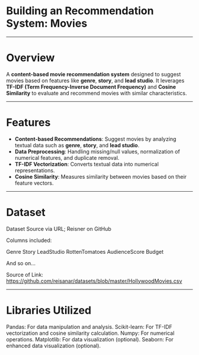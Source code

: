 # **Building an Recommendation System: Movies**

---

# **Overview**  
A **content-based movie recommendation system** designed to suggest movies based on features like **genre**, **story**, and **lead studio**. It leverages **TF-IDF (Term Frequency-Inverse Document Frequency)** and **Cosine Similarity** to evaluate and recommend movies with similar characteristics.

---

# **Features**  
- **Content-based Recommendations**: Suggest movies by analyzing textual data such as **genre**, **story**, and **lead studio**.  
- **Data Preprocessing**: Handling missing/null values, normalization of numerical features, and duplicate removal.  
- **TF-IDF Vectorization**: Converts textual data into numerical representations.  
- **Cosine Similarity**: Measures similarity between movies based on their feature vectors.
  
---

# **Dataset**

Dataset Source via URL; Reisner on GitHub

Columns included:

Genre
Story
LeadStudio
RottenTomatoes
AudienceScore
Budget

And so on...

Source of Link: https://github.com/reisanar/datasets/blob/master/HollywoodMovies.csv 

---

# **Libraries Utilized**

Pandas: For data manipulation and analysis.
Scikit-learn: For TF-IDF vectorization and cosine similarity calculation.
Numpy: For numerical operations.
Matplotlib: For data visualization (optional).
Seaborn: For enhanced data visualization (optional).




